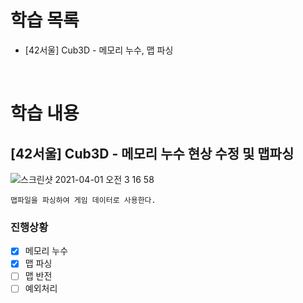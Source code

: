 # 학습 목록

- [42서울] Cub3D - 메모리 누수, 맵 파싱

<br>

# 학습 내용

## [42서울] Cub3D - 메모리 누수 현상 수정 및 맵파싱

![스크린샷 2021-04-01 오전 3 16 58](https://user-images.githubusercontent.com/64737872/113191904-14b52700-9299-11eb-894c-ba079ad206ea.png)


    맵파일을 파싱하여 게임 데이터로 사용한다.

### 진행상황

- [x]  메모리 누수
- [x]  맵 파싱
- [ ]  맵 반전
- [ ]  예외처리

<br><br>
